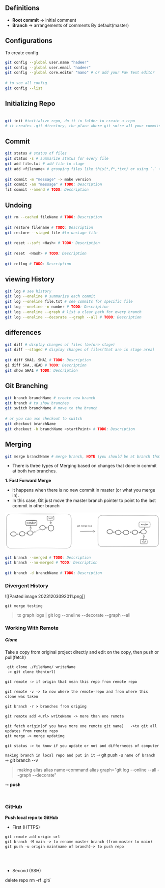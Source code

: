 ## Definitions
- **Root commit** -> initial comment
- **Branch** -> arrangements of comments By default(master)

## Configurations

To create config
```bash
git config --global user.name "hadeer"
git config --global user.email "hadeer"
git config --global core.editor "nano" # or add your Fav Text editor

# to see all config
git config --list
```

## Initializing Repo
```bash

git init #initialize repo, do it in folder to create a repo
# it creates .git directory, the place where git sotre all your commits and changes

```

## Commit
```bash
git status # status of files
git status -s # summarize status for every file
git add file.txt # add file to stage
git add <filename> # grouping files like this(*,f*,*txt) or using `.` to add all files

git commit -m "message" -> make version 
git commit -am "message" # TODO: Description
fit commit --amend # TODO: Description
```
## Undoing
```bash
git rm --cached fileName # TODO: Description

git restore filename # TODO: Description
git restore --staged file #to unstage file

git reset --soft <Hash> # TODO: Description

git reset  <Hash> # TODO: Description

git reflog # TODO: Description

```
## viewing History
```bash
git log # see history
git log --oneline # summarize each commit
git log --oneline file.txt # see commits for specific file
git log --oneline -n number # TODO: Description
git log --oneline --graph # list a clear path for every branch
git log --oneline --decorate --graph --all # TODO: Description
```

## differences
```bash
git diff # display changes of files (before stage)
git diff --staged # display changes of files(that are in stage area)

git diff SHA1..SHA1 # TODO: Description
gi diff SHA..HEAD # TODO: Description
git show SHA1 # TODO: Description

```

## Git Branching

```bash
git branch branchName # create new branch
git branch # to show branches
git switch branchName # move to the branch

# or you can use checkout to switch
git checkout branchName
git checkout -b branchName <startPoint> # TODO: Description
```


## Merging
```bash
git merge branchName # merge branch, NOTE (you should be at branch that you to merge in)
```
- There is three types of Merging based on changes that done in commit at both two branches.

**1. Fast Forward Merge**
 - it happens when there is no new commit in master (or what you merge in).
 - In this case, Git just move the master branch pointer to point to the last commit in other branch

 ![alt text](images/fastF.png)

```bash
git branch --merged # TODO: Description
git branch --no-merged # TODO: Description

git branch -d branchName # TODO: Description
```

### Divergent History

![[Pasted image 20231203092011.png]]

```
git merge testing
```

>to graph logs | git log --oneline --decorate --graph --all



### Working With Remote

##### Clone
Take a copy from original project directly and edit on the copy, then push or pull(fetch)

```
 git clone ./fileName/ writeName
 -> git clone then(url)

git remote -> if origin that mean this repo from remote repo

git remote -v -> to now where the remote-repo and from where this clone was taken

git branch -r > branches from origing

git remote add <url> writeName -> more than one remote

git fetch origin(of you have more one remote git name)   ->to git all updates from remote repo
git merge -> merge updating

git status -> to know if you update or not and differneces of computer
```

`making branch in local repo and put in it`
⇾ git push -u `name of branch`
⇾ git branch --v

>making alias
>alias name=command
>alias graph="git log --online --all --graph --decorate"

⇾ **push**
```
 
```

### GitHub
**Push local repo to GitHub**
- First (HTTPS)
```
git remote add origin url
git branch -M main -> to rename master branch (from master to main)
git push -u origin main(name of branch)-> to push repo




```
- Second (SSH)


delete repo 
rm -rf .git/
```
